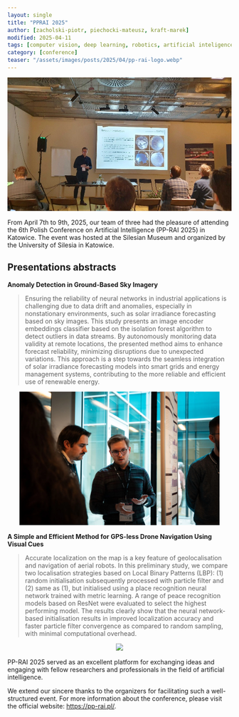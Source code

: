 ```yaml
---
layout: single
title: "PPRAI 2025"
author: [zacholski-piotr, piechocki-mateusz, kraft-marek]
modified: 2025-04-11
tags: [computer vision, deep learning, robotics, artificial inteligence, remote sensing]
category: [conference]
teaser: "/assets/images/posts/2025/04/pp-rai-logo.webp"
---
```


<p align="center">
    <img src="/assets/images/posts/2025/04/pprai_2025_mp2_1.webp" height="300px" />
</p>

From April 7th to 9th, 2025, our team of three had the pleasure of attending the 6th Polish Conference on Artificial Intelligence (PP-RAI 2025) in Katowice. The event was hosted at the Silesian Museum and organized by the University of Silesia in Katowice.

## Presentations abstracts

**Anomaly Detection in Ground-Based Sky Imagery**

> Ensuring the reliability of neural networks in industrial applications is challenging due to data drift and anomalies, especially in nonstationary environments, such as solar irradiance forecasting based on sky images. This study presents an image encoder embeddings classifier based on the isolation forest algorithm to detect outliers in data streams. By autonomously monitoring data validity at remote locations, the presented method aims to enhance forecast reliability, minimizing disruptions due to unexpected variations. This approach is a step towards the seamless integration of solar irradiance forecasting models into smart grids and energy management systems, contributing to the more reliable and efficient use of renewable energy.

<p align="center">
    <img src="/assets/images/posts/2025/04/pprai_2025_mp.webp" height="300px" />
</p>

**A Simple and Efficient Method for GPS-less Drone Navigation Using Visual Cues**

> Accurate localization on the map is a key feature of geolocalisation and navigation of aerial robots. In this preliminary study, we compare two localisation strategies based on Local Binary Patterns (LBP): (1) random initialisation subsequently processed with particle filter and (2) same as (1), but initialised using a place recognition neural network trained with metric learning. A range of peace recognition models based on ResNet were evaluated to select the highest performing model. The results clearly show that the neural network-based initialisation results in improved localization accuracy and faster particle filter convergence as compared to random sampling, with minimal computational overhead.

<p align="center">
    <img src="/assets/images/posts/2025/04/pprai_2025_pz_mk_1.webp" height="300px" />
</p>

PP-RAI 2025 served as an excellent platform for exchanging ideas and engaging with fellow researchers and professionals in the field of artificial intelligence.​

We extend our sincere thanks to the organizers for facilitating such a well-structured event. For more information about the conference, please visit the official website: https://pp-rai.pl/.
